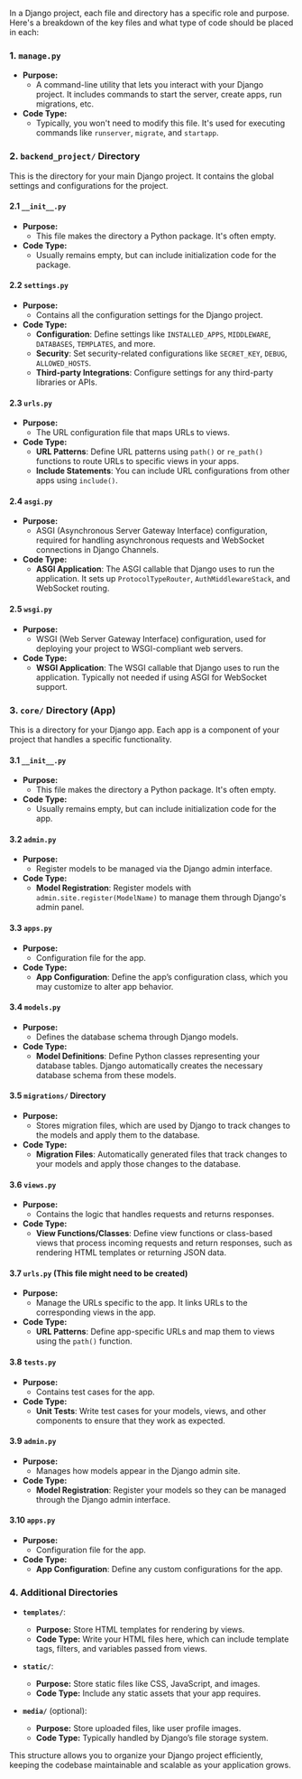 In a Django project, each file and directory has a specific role and purpose. Here's a breakdown of the key files and what type of code should be placed in each:

### **1. `manage.py`**
- **Purpose:** 
  - A command-line utility that lets you interact with your Django project. It includes commands to start the server, create apps, run migrations, etc.
- **Code Type:** 
  - Typically, you won't need to modify this file. It's used for executing commands like `runserver`, `migrate`, and `startapp`.

### **2. `backend_project/` Directory**
This is the directory for your main Django project. It contains the global settings and configurations for the project.

#### **2.1 `__init__.py`**
- **Purpose:**
  - This file makes the directory a Python package. It's often empty.
- **Code Type:** 
  - Usually remains empty, but can include initialization code for the package.

#### **2.2 `settings.py`**
- **Purpose:** 
  - Contains all the configuration settings for the Django project.
- **Code Type:** 
  - **Configuration**: Define settings like `INSTALLED_APPS`, `MIDDLEWARE`, `DATABASES`, `TEMPLATES`, and more.
  - **Security**: Set security-related configurations like `SECRET_KEY`, `DEBUG`, `ALLOWED_HOSTS`.
  - **Third-party Integrations**: Configure settings for any third-party libraries or APIs.

#### **2.3 `urls.py`**
- **Purpose:** 
  - The URL configuration file that maps URLs to views.
- **Code Type:** 
  - **URL Patterns**: Define URL patterns using `path()` or `re_path()` functions to route URLs to specific views in your apps.
  - **Include Statements**: You can include URL configurations from other apps using `include()`.

#### **2.4 `asgi.py`**
- **Purpose:** 
  - ASGI (Asynchronous Server Gateway Interface) configuration, required for handling asynchronous requests and WebSocket connections in Django Channels.
- **Code Type:** 
  - **ASGI Application**: The ASGI callable that Django uses to run the application. It sets up `ProtocolTypeRouter`, `AuthMiddlewareStack`, and WebSocket routing.

#### **2.5 `wsgi.py`**
- **Purpose:** 
  - WSGI (Web Server Gateway Interface) configuration, used for deploying your project to WSGI-compliant web servers.
- **Code Type:** 
  - **WSGI Application**: The WSGI callable that Django uses to run the application. Typically not needed if using ASGI for WebSocket support.

### **3. `core/` Directory (App)**
This is a directory for your Django app. Each app is a component of your project that handles a specific functionality.

#### **3.1 `__init__.py`**
- **Purpose:** 
  - This file makes the directory a Python package. It's often empty.
- **Code Type:** 
  - Usually remains empty, but can include initialization code for the app.

#### **3.2 `admin.py`**
- **Purpose:** 
  - Register models to be managed via the Django admin interface.
- **Code Type:** 
  - **Model Registration**: Register models with `admin.site.register(ModelName)` to manage them through Django's admin panel.

#### **3.3 `apps.py`**
- **Purpose:** 
  - Configuration file for the app.
- **Code Type:** 
  - **App Configuration**: Define the app’s configuration class, which you may customize to alter app behavior.

#### **3.4 `models.py`**
- **Purpose:** 
  - Defines the database schema through Django models.
- **Code Type:** 
  - **Model Definitions**: Define Python classes representing your database tables. Django automatically creates the necessary database schema from these models.

#### **3.5 `migrations/` Directory**
- **Purpose:** 
  - Stores migration files, which are used by Django to track changes to the models and apply them to the database.
- **Code Type:** 
  - **Migration Files**: Automatically generated files that track changes to your models and apply those changes to the database.

#### **3.6 `views.py`**
- **Purpose:** 
  - Contains the logic that handles requests and returns responses.
- **Code Type:** 
  - **View Functions/Classes**: Define view functions or class-based views that process incoming requests and return responses, such as rendering HTML templates or returning JSON data.

#### **3.7 `urls.py`** (This file might need to be created)
- **Purpose:** 
  - Manage the URLs specific to the app. It links URLs to the corresponding views in the app.
- **Code Type:** 
  - **URL Patterns**: Define app-specific URLs and map them to views using the `path()` function.

#### **3.8 `tests.py`**
- **Purpose:** 
  - Contains test cases for the app.
- **Code Type:** 
  - **Unit Tests**: Write test cases for your models, views, and other components to ensure that they work as expected.

#### **3.9 `admin.py`**
- **Purpose:** 
  - Manages how models appear in the Django admin site.
- **Code Type:** 
  - **Model Registration**: Register your models so they can be managed through the Django admin interface.

#### **3.10 `apps.py`**
- **Purpose:** 
  - Configuration file for the app.
- **Code Type:** 
  - **App Configuration**: Define any custom configurations for the app.

### **4. Additional Directories**
- **`templates/`**:
  - **Purpose:** Store HTML templates for rendering by views.
  - **Code Type:** Write your HTML files here, which can include template tags, filters, and variables passed from views.
  
- **`static/`**:
  - **Purpose:** Store static files like CSS, JavaScript, and images.
  - **Code Type:** Include any static assets that your app requires.

- **`media/`** (optional):
  - **Purpose:** Store uploaded files, like user profile images.
  - **Code Type:** Typically handled by Django’s file storage system.

This structure allows you to organize your Django project efficiently, keeping the codebase maintainable and scalable as your application grows.